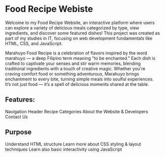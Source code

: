 # Food Recipe Webiste
Welcome to my Food Recipe Website, an interactive platform where users can explore a variety of delicious meals categorized by type, view ingredients, and discover some featured dishes! This project was created as part of my studies in IT, focusing on web development fundamentals like HTML, CSS, and JavaScript.

Marahuyo Food Recipe is a celebration of flavors inspired by the word marahuyo — a deep Filipino term meaning "to be enchanted." Each dish is crafted to captivate your senses and stir warm memories, blending traditional ingredients with a touch of creative magic. Whether you're craving comfort food or something adventurous, Marahuyo brings enchantment to every bite, turning simple meals into soulful experiences. It’s not just food — it’s a spell of delicious moments shared at the table.

## Features:
Navigation Header
Recipe Categories
About the Website & Developers
Contact Us

## Purpose
Understand HTML structure
Learn more about CSS styling & layout techniques
Learn also basic interactivity using JavaScript
